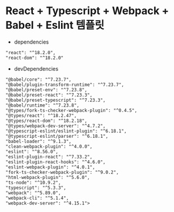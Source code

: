 # React + Typescript + Webpack + Babel + Eslint 템플릿

* dependencies
>
    "react": "^18.2.0",
    "react-dom": "^18.2.0"
>

* devDependencies
>
    "@babel/core": "^7.23.7",
    "@babel/plugin-transform-runtime": "^7.23.7",
    "@babel/preset-env": "^7.23.8",
    "@babel/preset-react": "^7.23.3",
    "@babel/preset-typescript": "^7.23.3",
    "@babel/runtime": "^7.23.8",
    "@types/fork-ts-checker-webpack-plugin": "^0.4.5",
    "@types/react": "^18.2.47",
    "@types/react-dom": "^18.2.18",
    "@types/webpack-dev-server": "^4.7.2",
    "@typescript-eslint/eslint-plugin": "^6.18.1",
    "@typescript-eslint/parser": "^6.18.1",
    "babel-loader": "^9.1.3",
    "clean-webpack-plugin": "^4.0.0",
    "eslint": "^8.56.0",
    "eslint-plugin-react": "^7.33.2",
    "eslint-plugin-react-hooks": "^4.6.0",
    "eslint-webpack-plugin": "^4.0.1",
    "fork-ts-checker-webpack-plugin": "^9.0.2",
    "html-webpack-plugin": "^5.6.0",
    "ts-node": "^10.9.2",
    "typescript": "^5.3.3",
    "webpack": "^5.89.0",
    "webpack-cli": "^5.1.4",
    "webpack-dev-server": "^4.15.1">
